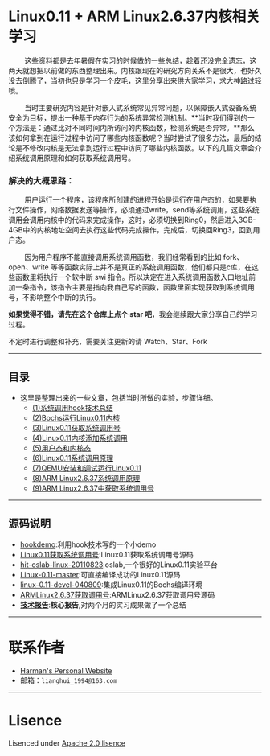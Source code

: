 # Linux0.11 + ARM Linux2.6.37内核相关学习

　 　这些资料都是去年暑假在实习的时候做的一些总结，趁着还没完全遗忘，这两天就想把以前做的东西整理出来。内核跟现在的研究方向关系不是很大，也好久没去倒腾了，当初也只是学习一个皮毛，这里分享出来供大家学习，求大神路过轻喷。

　 　当时主要研究内容是针对嵌入式系统常见异常问题，以保障嵌入式设备系统安全为目标，提出一种基于内存行为的系统异常检测机制。**当时我们得到的一个方法是：通过比对不同时间内所访问的内核函数，检测系统是否异常。**那么该如何拿到在运行过程中访问了哪些内核函数呢？当时尝试了很多方法，最后的结论是不修改内核是无法拿到运行过程中访问了哪些内核函数。以下的几篇文章会介绍系统调用原理和如何获取系统调用号。

### 解决的大概思路：
　 　用户运行一个程序，该程序所创建的进程开始是运行在用户态的，如果要执行文件操作，网络数据发送等操作，必须通过write，send等系统调用，这些系统调用会调用内核中的代码来完成操作，这时，必须切换到Ring0，然后进入3GB-4GB中的内核地址空间去执行这些代码完成操作，完成后，切换回Ring3，回到用户态。

　 　因为用户程序不能直接调用系统调用函数，我们经常看到的比如 fork、open、write 等等函数实际上并不是真正的系统调用函数，他们都只是c库，在这些函数里将执行一个软中断 swi 指令。所以决定在进入系统调用函数入口地址前加一条指令，该指令主要是指向我自己写的函数，函数里面实现获取到系统调用号，不影响整个中断的执行。

**如果觉得不错，请先在这个仓库上点个 star 吧**，我会继续跟大家分享自己的学习过程。

不定时进行调整和补充，需要关注更新的请 Watch、Star、Fork

-----

## 目录

- 这里是整理出来的一些文章，包括当时所做的实验，步骤详细。
  - [(1)系统调用hook技术总结](http://harmansecurity.cn/2017/05/19/%E7%B3%BB%E7%BB%9F%E8%B0%83%E7%94%A8Hook%E6%8A%80%E6%9C%AF%E6%80%BB%E7%BB%93/)
  - [(2)Bochs运行Linux0.11内核](http://harmansecurity.cn/2017/05/19/Bochs%E8%BF%90%E8%A1%8CLinux0.11%E5%86%85%E6%A0%B8/)
  - [(3)Linux0.11获取系统调用号](http://harmansecurity.cn/2017/05/19/Linux0.11%E8%8E%B7%E5%8F%96%E7%B3%BB%E7%BB%9F%E8%B0%83%E7%94%A8%E5%8F%B7/)
  - [(4)Linux0.11内核添加系统调用](http://harmansecurity.cn/2017/05/19/Linux0.11%E5%86%85%E6%A0%B8%E6%B7%BB%E5%8A%A0%E7%B3%BB%E7%BB%9F%E8%B0%83%E7%94%A8/)
  - [(5)用户态和内核态](http://harmansecurity.cn/2017/05/19/%E7%94%A8%E6%88%B7%E6%80%81%E5%92%8C%E5%86%85%E6%A0%B8%E6%80%81/)
  - [(6)Linux0.11系统调用原理 ](http://harmansecurity.cn/2017/05/19/Linux0.11%E7%B3%BB%E7%BB%9F%E8%B0%83%E7%94%A8%E5%8E%9F%E7%90%86/)
  - [(7)QEMU安装和调试运行Linux0.11](http://harmansecurity.cn/2017/05/19/QEMU%E5%AE%89%E8%A3%85%E5%92%8C%E8%B0%83%E8%AF%95%E8%BF%90%E8%A1%8CLinux0.11/)
  - [(8)ARM Linux2.6.37系统调用原理 ](http://harmansecurity.cn/2017/05/19/ARM%20Linux2.6.37%E7%B3%BB%E7%BB%9F%E8%B0%83%E7%94%A8%E5%8E%9F%E7%90%86/)
  - [(9)ARM Linux2.6.37中获取系统调用号 ](http://harmansecurity.cn/2017/05/19/ARM%20Linux2.6.37%E4%B8%AD%E8%8E%B7%E5%8F%96%E7%B3%BB%E7%BB%9F%E8%B0%83%E7%94%A8%E5%8F%B7/)

-----

## 源码说明

- [hookdemo](/hookdemo):利用hook技术写的一个小demo
- [Linux0.11获取系统调用号](/Linux0.11获取系统调用号):Linux0.11获取系统调用号源码
- [hit-oslab-linux-20110823](/hit-oslab-linux-20110823/oslab):oslab,一个很好的Linux0.11实验平台
- [Linux-0.11-master](/Linux-0.11-master):可直接编译成功的Linux0.11源码
- [linux-0.11-devel-040809](/linux-0.11-devel-040809):集成Linux0.11的Bochs编译环境
- [ARMLinux2.6.37获取调用号](/ARMLinux2.6.37获取调用号):ARMLinux2.6.37获取调用号源码
- [**技术报告**]():**核心报告**,对两个月的实习成果做了一个总结


-----

# 联系作者

- [Harman's Personal Website](http://harmansecurity.cn/)
- 邮箱：`lianghui_1994@163.com`

-----

# Lisence

Lisenced under [Apache 2.0 lisence](http://opensource.org/licenses/Apache-2.0)